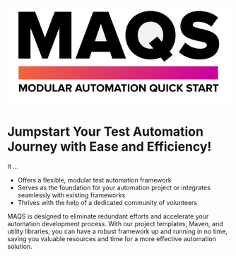 ![MAQS Logo](https://github.com/MAQS-Framework/.github/blob/6ceeecb6141db5177fc2e6d6db5470c574e23e27/profile/maqsfull.png)

# Jumpstart Your Test Automation Journey with Ease and Efficiency!

It …

- Offers a flexible, modular test automation framework
- Serves as the foundation for your automation project or integrates seamlessly with existing frameworks
- Thrives with the help of a dedicated community of volunteers

MAQS is designed to eliminate redundant efforts and accelerate your automation development process. With our project templates, Maven, and utility libraries, you can have a robust framework up and running in no time, saving you valuable resources and time for a more effective automation solution.
